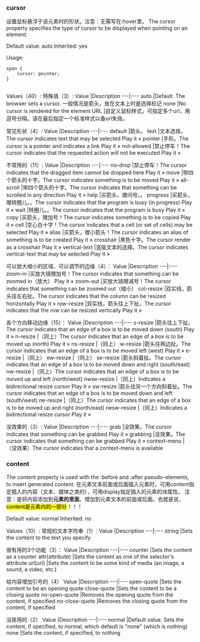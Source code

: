 ### cursor
设置鼠标悬浮于该元素时的形状。注意：无需写在:hover里。
The cursor property specifies the type of cursor to be displayed when pointing on an element.


Default value: auto
Inherited: yes


Usage:
```
span {
    cursor: pointer;
}


```


Values（40）:
特殊值（3）:
Value |Description
---|:---
auto |Default. The browser sets a cursor. 一般情况是箭头，放在文本上时是选择标记
none |No cursor is rendered for the element
URL |自定义鼠标样式。可指定多个url，用逗号分隔。请在最后指定一个标准样式以备url失效。


常见形状（4）:
Value |Description
---|:---
default |箭头。
text |文本选择。The cursor indicates text that may be selected Play it »
pointer |手形。The cursor is a pointer and indicates a link Play it »
not-allowed |禁止停车！The cursor indicates that the requested action will not be executed Play it »


不常用的（11）:
Value |Description
---|:---
no-drop |禁止停车！The cursor indicates that the dragged item cannot be dropped here Play it »
move |带四个箭头的十字。The cursor indicates something is to be moved Play it »
all-scroll |带四个箭头的十字。The cursor indicates that something can be scrolled in any direction Play it »
help |买箭头，赠问号。。
progress |买箭头，赠转圈儿。。The cursor indicates that the program is busy (in progress) Play it »
wait |转圈儿。。The cursor indicates that the program is busy Play it »
copy |买箭头，赠加号！The cursor indicates something is to be copied Play it »
cell |空心白十字！The cursor indicates that a cell (or set of cells) may be selected Play it »
alias |买箭头，赠小箭头！The cursor indicates an alias of something is to be created Play it »
crosshair |黑色十字。The cursor render as a crosshair Play it »
vertical-text |竖版文本的选择。The cursor indicates vertical-text that may be selected Play it »


可以放大缩小的区域、可以调节的边缘（4）：
Value |Description
---|:---
zoom-in |买放大镜赠加号！The cursor indicates that something can be zoomed in（放大） Play it »
zoom-out |买放大镜赠减号！The cursor indicates that something can be zoomed out（缩小）
col-resize |双实线，箭头往左右扯。The cursor indicates that the column can be resized horizontally Play it »
row-resize |双实线，箭头往上下扯。The cursor indicates that the row can be resized vertically Play it »


各个方向移动边缘（15）：
Value |Description
---|:---
s-resize |箭头往上下扯。The cursor indicates that an edge of a box is to be moved down (south) Play it »
n-resize |（同上）The cursor indicates that an edge of a box is to be moved up (north) Play it »
ns-resize |（同上）
w-resize |箭头往两边扯。The cursor indicates that an edge of a box is to be moved left (west) Play it »
e-resize |（同上）
ew-resize |（同上）
se-resize |箭头斜着扯。The cursor indicates that an edge of a box is to be moved down and right (south/east)
nw-resize |（同上）The cursor indicates that an edge of a box is to be moved up and left (north/west)
nwse-resize |（同上）Indicates a bidirectional resize cursor Play it »
sw-resize |箭头往另一个方向斜着扯。The cursor indicates that an edge of a box is to be moved down and left (south/west)
ne-resize |（同上）The cursor indicates that an edge of a box is to be moved up and right (north/east)
nesw-resize |（同上）Indicates a bidirectional resize cursor Play it »


没效果的（3）:
Value |Description
---|:---
grab |没效果。The cursor indicates that something can be grabbed Play it »
grabbing |没效果。The cursor indicates that something can be grabbed Play it »
context-menu |（没效果）The cursor indicates that a context-menu is available


### content
The content property is used with the :before and :after pseudo-elements, to insert generated content.
在元素文本前面或后面插入元素时，可用content指定插入的内容（文本、媒体之类的），可用display指定插入的元素的块属性。
注意：是将内容添加到**元素的里面**、增加到元素文本的前面或后面。也就是说，<mark>content是元素内的一部分</mark>！！！


Default value: normal
Inherited: no


Values（10）:
常规的文本字符串（1）:
Value |Description
---|:---
string |Sets the content to the text you specify


很有用的3个功能（3）：
Value |Description
---|:---
counter |Sets the content as a counter
attr(attribute) |Sets the content as one of the selector's attribute
url(url) |Sets the content to be some kind of media (an image, a sound, a video, etc.)


给内容增加引号的（4）
Value |Description
---|:---
open-quote |Sets the content to be an opening quote
close-quote |Sets the content to be a closing quote
no-open-quote |Removes the opening quote from the content, if specified
no-close-quote |Removes the closing quote from the content, if specified


没屌用的（2）
Value |Description
---|:---
normal |Default value. Sets the content, if specified, to normal, which default is "none" (which is nothing)
none |Sets the content, if specified, to nothing























